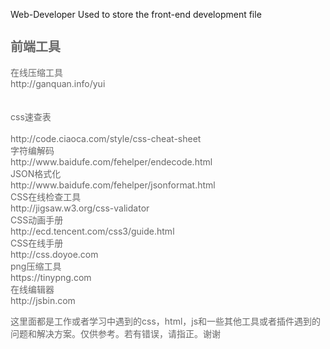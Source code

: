 Web-Developer
Used to store the front-end development file
<style tyle="text/css">
.contentwf{
 color:#666666;
}
.h2{
  font-size:20px;
}
.h3{
font-size:16px;
}
</style>
<div class="contentwf">
<h2 class="h2">前端工具</h2>
在线压缩工具<br>
http://ganquan.info/yui<br><br><br>
css速查表<br><br>
http://code.ciaoca.com/style/css-cheat-sheet<br>
字符编解码<br>
http://www.baidufe.com/fehelper/endecode.html<br>
JSON格式化<br>
http://www.baidufe.com/fehelper/jsonformat.html<br>
CSS在线检查工具<br>
http://jigsaw.w3.org/css-validator<br>
CSS动画手册<br>
http://ecd.tencent.com/css3/guide.html<br>
CSS在线手册<br>
http://css.doyoe.com<br>
png压缩工具<br>
https://tinypng.com<br>
在线编辑器<br>
http://jsbin.com<br>

这里面都是工作或者学习中遇到的css，html，js和一些其他工具或者插件遇到的问题和解决方案。仅供参考。若有错误，请指正。谢谢
